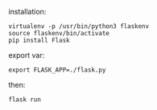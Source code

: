 installation:
```
virtualenv -p /usr/bin/python3 flaskenv
source flaskenv/bin/activate
pip install Flask
```
export var:
```
export FLASK_APP=./flask.py
```
then:
```
flask run
```
